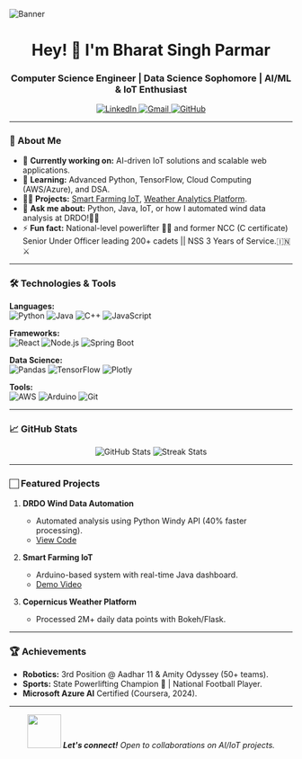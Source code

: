 ![Banner](https://github.com/BharatSinghParmar/BharatSinghParmar/blob/main/assets/github-banner.png)  
<h1 align="center">Hey! 👋 I'm Bharat Singh Parmar</h1>
<h3 align="center">Computer Science Engineer | Data Science Sophomore | AI/ML & IoT Enthusiast</h3>

<p align="center">
  <a href="https://linkedin.com/in/bharatsinghparmar7" target="_blank">
    <img src="https://img.shields.io/badge/LinkedIn-0077B5?style=for-the-badge&logo=linkedin&logoColor=white" alt="LinkedIn"/>
  </a>
  <a href="mailto:parmarbharatsingh775@gmail.com">
    <img src="https://img.shields.io/badge/Gmail-D14836?style=for-the-badge&logo=gmail&logoColor=white" alt="Gmail"/>
  </a>
  <a href="https://github.com/BharatSinghParmar">
    <img src="https://img.shields.io/github/followers/BharatSinghParmar?label=Follow&style=social" alt="GitHub"/>
  </a>
</p>

---

### 🚀 About Me
- 🔭 **Currently working on:** AI-driven IoT solutions and scalable web applications.
- 🌱 **Learning:** Advanced Python, TensorFlow, Cloud Computing (AWS/Azure), and DSA.
- 👨‍💻 **Projects:** [Smart Farming IoT](https://github.com/BharatSinghParmar/smart-farming), [Weather Analytics Platform](https://github.com/BharatSinghParmar/weather-dashboard).
- 💬 **Ask me about:** Python, Java, IoT, or how I automated wind data analysis at DRDO!👨‍🔬
- ⚡ **Fun fact:** National-level powerlifter 🏋️‍♂️ and former NCC (C certificate) Senior Under Officer leading 200+ cadets || NSS 3 Years of Service.🇮🇳⚔️

---

### 🛠️ Technologies & Tools
**Languages:**  
![Python](https://img.shields.io/badge/Python-3776AB?style=flat&logo=python&logoColor=white)
![Java](https://img.shields.io/badge/Java-ED8B00?style=flat&logo=openjdk&logoColor=white)
![C++](https://img.shields.io/badge/C++-00599C?style=flat&logo=c%2B%2B&logoColor=white)
![JavaScript](https://img.shields.io/badge/JavaScript-F7DF1E?style=flat&logo=javascript&logoColor=black)

**Frameworks:**  
![React](https://img.shields.io/badge/React-20232A?style=flat&logo=react&logoColor=61DAFB)
![Node.js](https://img.shields.io/badge/Node.js-339933?style=flat&logo=nodedotjs&logoColor=white)
![Spring Boot](https://img.shields.io/badge/Spring_Boot-6DB33F?style=flat&logo=springboot&logoColor=white)

**Data Science:**  
![Pandas](https://img.shields.io/badge/Pandas-150458?style=flat&logo=pandas&logoColor=white)
![TensorFlow](https://img.shields.io/badge/TensorFlow-FF6F00?style=flat&logo=tensorflow&logoColor=white)
![Plotly](https://img.shields.io/badge/Plotly-3F4F75?style=flat&logo=plotly&logoColor=white)

**Tools:**  
![AWS](https://img.shields.io/badge/AWS-232F3E?style=flat&logo=amazonaws&logoColor=white)
![Arduino](https://img.shields.io/badge/Arduino-00979D?style=flat&logo=arduino&logoColor=white)
![Git](https://img.shields.io/badge/Git-F05032?style=flat&logo=git&logoColor=white)

---

### 📈 GitHub Stats
<p align="center">
  <img src="https://github-readme-stats.vercel.app/api?username=BharatSinghParmar&show_icons=true&theme=radical" alt="GitHub Stats"/>
  <img src="https://github-readme-streak-stats.herokuapp.com/?user=BharatSinghParmar&theme=radical" alt="Streak Stats"/>
</p>

---

### 🏻 Featured Projects
1. **DRDO Wind Data Automation**  
   - Automated analysis using Python Windy API (40% faster processing).  
   - [View Code](https://github.com/BharatSinghParmar/drdo-wind-analysis)  

2. **Smart Farming IoT**  
   - Arduino-based system with real-time Java dashboard.  
   - [Demo Video](https://youtube.com/sample-link)  

3. **Copernicus Weather Platform**  
   - Processed 2M+ daily data points with Bokeh/Flask.  

---

### 🏆 Achievements
- **Robotics:** 3rd Position @ Aadhar 11 & Amity Odyssey (50+ teams).  
- **Sports:** State Powerlifting Champion 🏅 | National Football Player.  
- **Microsoft Azure AI** Certified (Coursera, 2024).  

---

<p align="center"> 
  <img src="https://media.giphy.com/media/LnQjpWaON8nhr21vNW/giphy.gif" width="60">  
  <em><b>Let's connect!</b> Open to collaborations on AI/IoT projects.</em>
</p>

